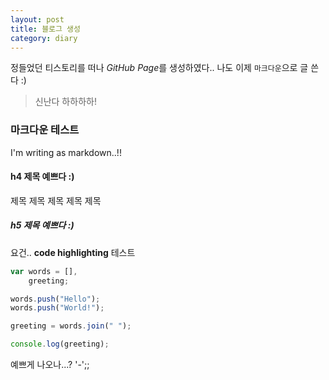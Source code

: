 ```yaml
---
layout: post
title: 블로그 생성
category: diary
---
```


정들었던 티스토리를 떠나 *GitHub Page*를 생성하였다..
나도 이제 `마크다운`으로 글 쓴다 :)
 > 신난다 하하하하!

<!-- more -->

### 마크다운 테스트
I'm writing as markdown..!!

#### h4 제목 예쁘다 :)
제목 제목
제목 제목 제목

##### h5 제목 예쁘다 :)
요건..
**code highlighting** 테스트


```javascript
var	words = [],
	greeting;

words.push("Hello");
words.push("World!");

greeting = words.join(" ");

console.log(greeting);
```

예쁘게 나오나...? '-';;